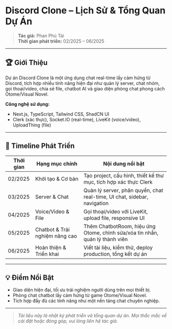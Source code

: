 # Discord Clone – Lịch Sử & Tổng Quan Dự Án

> **Tác giả:** Phan Phú Tài  
> **Thời gian phát triển:** 02/2025 – 06/2025

---

## 🏆 Giới Thiệu
Dự án Discord Clone là một ứng dụng chat real-time lấy cảm hứng từ Discord, tích hợp nhiều tính năng hiện đại như quản lý server, chat nhóm, gọi thoại/video, chia sẻ file, chatbot AI và giao diện phòng chat phong cách Otome/Visual Novel.

**Công nghệ sử dụng:**
- Next.js, TypeScript, Tailwind CSS, ShadCN UI
- Clerk (xác thực), Socket.IO (real-time), LiveKit (voice/video), UploadThing (file)

---

## 📅 Timeline Phát Triển

| Thời gian   | Hạng mục chính                | Nội dung nổi bật                                                                 |
|-------------|-------------------------------|---------------------------------------------------------------------------------|
| 02/2025     | Khởi tạo & Cơ bản             | Tạo project, cấu hình, thiết kế thư mục, tích hợp xác thực Clerk                |
| 03/2025     | Server & Chat                 | Quản lý server, phân quyền, chat real-time, UI chat, sidebar, navigation        |
| 04/2025     | Voice/Video & File            | Gọi thoại/video với LiveKit, upload file, responsive UI                         |
| 05/2025     | Chatbot & Trải nghiệm nâng cao| Thêm ChatbotRoom, hiệu ứng Otome, chỉnh sửa/xóa tin nhắn, quản lý thành viên    |
| 06/2025     | Hoàn thiện & Triển khai       | Viết tài liệu, kiểm thử, deploy production, tổng kết dự án                      |

---

## 💡 Điểm Nổi Bật
- Giao diện hiện đại, tối ưu trải nghiệm người dùng trên mọi thiết bị.
- Phòng chat chatbot lấy cảm hứng từ game Otome/Visual Novel.
- Tích hợp đầy đủ các tính năng như một nền tảng chat chuyên nghiệp.

---

> _Tài liệu này là nhật ký phát triển và tổng quan dự án. Mọi thắc mắc về cài đặt hoặc đóng góp, vui lòng liên hệ tác giả._
